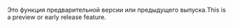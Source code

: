 <span data-ttu-id="0b27d-101">Это функция предварительной версии или предыдущего выпуска.</span><span class="sxs-lookup"><span data-stu-id="0b27d-101">This is a preview or early release feature.</span></span>